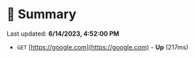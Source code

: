 # 📖 Summary
Last updated: **6/14/2023, 4:52:00 PM**

- `GET` [https://google.com](https://google.com) - **Up** (217ms)
